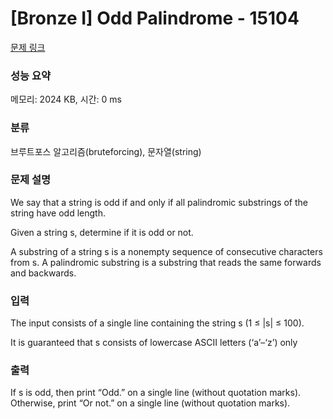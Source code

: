 # [Bronze I] Odd Palindrome - 15104 

[문제 링크](https://www.acmicpc.net/problem/15104) 

### 성능 요약

메모리: 2024 KB, 시간: 0 ms

### 분류

브루트포스 알고리즘(bruteforcing), 문자열(string)

### 문제 설명

<p>We say that a string is odd if and only if all palindromic substrings of the string have odd length.</p>

<p>Given a string s, determine if it is odd or not.</p>

<p>A substring of a string s is a nonempty sequence of consecutive characters from s. A palindromic substring is a substring that reads the same forwards and backwards.</p>

### 입력 

 <p>The input consists of a single line containing the string s (1 ≤ |s| ≤ 100).</p>

<p>It is guaranteed that s consists of lowercase ASCII letters (‘a’–‘z’) only</p>

### 출력 

 <p>If s is odd, then print “Odd.” on a single line (without quotation marks). Otherwise, print “Or not.” on a single line (without quotation marks).</p>

